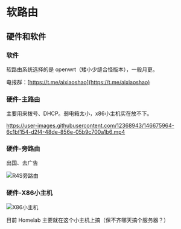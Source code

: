 # 软路由

## 硬件和软件

### 软件

软路由系统选择的是 openwrt（矮小少缝合怪版本），一般月更。

电报群：[https://t.me/aixiaoshao](https://t.me/aixiaoshao)

### 硬件-主路由

主要用来拨号、DHCP。弱电箱太小，x86小主机实在放不下。

https://user-images.githubusercontent.com/12368943/146675964-6c1bf154-d2f4-48de-856e-05b9c700a1b6.mp4

### 硬件-旁路由

出国、去广告

![R4S旁路由](https://github.com/KrabsWong/HomeAssistant/blob/main/files/router-r4s-side.jpeg?raw=true)

### 硬件-X86小主机

![X86小主机](https://github.com/KrabsWong/HomeAssistant/blob/main/files/router-x86.jpeg?raw=true)

目前 Homelab 主要就在这个小主机上搞（保不齐哪天搞个服务器？）
